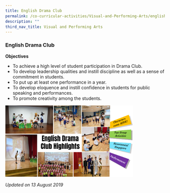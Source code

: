 ```yaml
---
title: English Drama Club
permalink: /co-curricular-activities/Visual-and-Performing-Arts/english-drama-club
description: ""
third_nav_title: Visual and Performing Arts
---
```

### English Drama Club

**Objectives**

*   To achieve a high level of student participation in Drama Club.
*   To develop leadership qualities and instill discipline as well as a sense of commitment in students.
*   To put up at least one performance in a year.
*   To develop eloquence and instill confidence in students for public speaking and performances.
*   To promote creativity among the students.

<img src="/images/vpa8.png" 
     style="width:80%">
		 
*Updated on 13 August 2019*